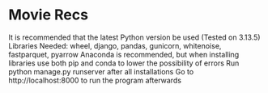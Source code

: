# Movie Recs
It is recommended that the latest Python version be used (Tested on 3.13.5)
Libraries Needed: wheel, django, pandas, gunicorn, whitenoise, fastparquet, pyarrow
Anaconda is recommended, but when installing libraries use both pip and conda to lower the possibility of errors
Run python manage.py runserver after all installations 
Go to http://localhost:8000 to run the program afterwards
